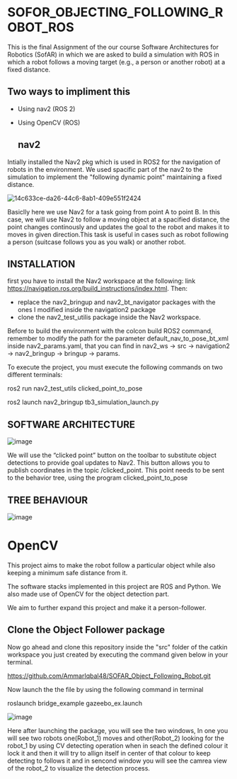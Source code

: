 # SOFOR_OBJECTING_FOLLOWING_ROBOT_ROS
This is the final Assignment of the our course Software Architectures for Robotics (SofAR) in which we are asked to build a simulation with ROS in which a robot follows a moving target (e.g., a person or another robot) at a fixed distance.

## Two ways to impliment this 
* Using nav2 (ROS 2)
* Using OpenCV (ROS)

  ## nav2
Intially installed the Nav2 pkg  which is used in ROS2 for the navigation of robots in the environment. We used spacific part of the nav2 to the simulation to implement the  "following dynamic point" maintaining a fixed distance.

![14c633ce-da26-44c6-8ab1-409e551f2424](https://user-images.githubusercontent.com/105802251/211937880-61b5d775-c529-4a37-bd1c-de328b86b204.jpg)

Basiclly here we use Nav2 for a task going from point A to point B. In this case, we will use Nav2 to follow a moving object at a spacified distance, the point changes continously and updates the goal to the robot and makes it to moves in given direction.This task is useful in cases such as robot following a person (suitcase follows you as you walk) or another robot.

## INSTALLATION
first you have to install the Nav2 workspace at the following:
link https://navigation.ros.org/build_instructions/index.html. Then:
* replace the nav2_bringup and nav2_bt_navigator packages with the ones I modified inside the navigation2 package
* clone the nav2_test_utilis package inside the Nav2 workspace.

Before to build the environment with the colcon build ROS2 command, remember to modify the path for the parameter default_nav_to_pose_bt_xml inside nav2_params.yaml, that you can find in nav2_ws -> src -> navigation2 -> nav2_bringup -> bringup -> params.

To execute the project, you must execute the following commands on two different terminals:

ros2 run nav2_test_utils clicked_point_to_pose

ros2 launch nav2_bringup tb3_simulation_launch.py

## SOFTWARE ARCHITECTURE
 
![image](https://user-images.githubusercontent.com/105802251/211948878-c4479d72-d032-441b-bd5f-5768ba9b8d4b.png)

We will use the “clicked point” button on the toolbar to substitute object detections to provide goal updates to Nav2. This button allows you to publish coordinates in the topic /clicked_point. This point needs to be sent to the behavior tree, using the program clicked_point_to_pose

## TREE BEHAVIOUR
![image](https://user-images.githubusercontent.com/105802251/211949157-2d073ff7-5f9c-4979-8420-f7ae1a08e171.png)
 

 
 
# OpenCV

This project aims to make the robot follow a particular object while also keeping a minimum safe distance from it.

The software stacks implemented in this project are ROS and Python. We also made use of OpenCV for the object detection part.

We aim to further expand this project and make it a person-follower.
## Clone the Object Follower package

Now go ahead and clone this repository inside the "src" folder of the catkin workspace you just created by executing the command given below in your terminal.

https://github.com/AmmarIqbal48/SOFAR_Object_Following_Robot.git

Now launch the the file by using the following command in terminal

roslaunch bridge_example gazeebo_ex.launch

![image](https://user-images.githubusercontent.com/105802251/211953307-90abc088-8a61-4256-bba6-f46542aecd1b.png)


Here after launching the package, you will see the two windows, In one you will see two robots one(Robot_1) moves and other(Robot_2) looking for the robot_1 by using CV detecting operation when in seach the defined colour it lock it and then it will try to allign itself in center of that colour to keep detecting to follows it and in sencond window you will see the camrea view of the robot_2 to visualize the detection process. 

